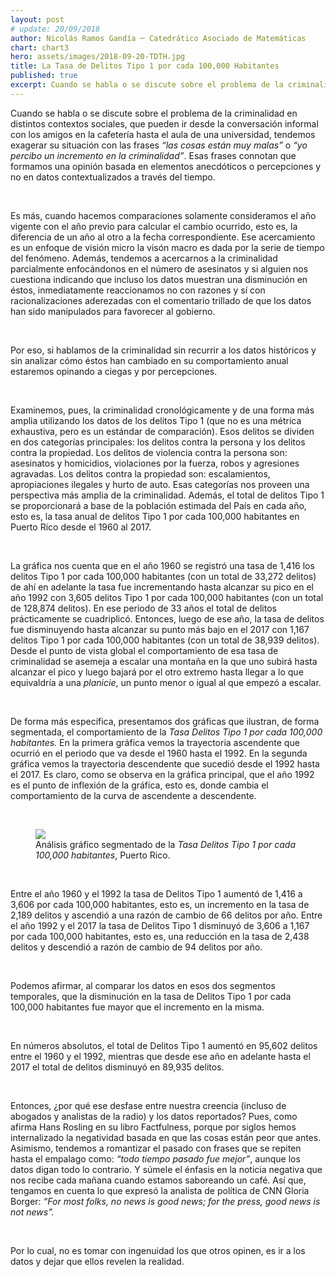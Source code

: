 ```yaml
---
layout: post
# update: 20/09/2018
author: Nicolás Ramos Gandía ─ Catedrático Asociado de Matemáticas
chart: chart3
hero: assets/images/2018-09-20-TDTH.jpg
title: La Tasa de Delitos Tipo 1 por cada 100,000 Habitantes
published: true
excerpt: Cuando se habla o se discute sobre el problema de la criminalidad en distintos contextos sociales, que pueden ir desde la conversación informal con los amigos en la cafetería hasta el aula de una universidad, tendemos exagerar su situación con las frases “las cosas están muy malas” o “yo percibo un incremento en la criminalidad”.
---
```

Cuando se habla o se discute sobre el problema de la criminalidad en distintos contextos sociales, que pueden ir desde la conversación informal con los amigos en la cafetería hasta el aula de una universidad, tendemos exagerar su situación con las frases _“las cosas están muy malas”_ o _“yo percibo un incremento en la criminalidad”_. Esas frases connotan que formamos una opinión basada en elementos anecdóticos o percepciones y no en datos contextualizados a través del tiempo.  

<br>

Es más, cuando hacemos comparaciones solamente consideramos el año vigente con el año previo para calcular el cambio ocurrido, esto es, la diferencia de un año al otro a la fecha correspondiente. Ese acercamiento es un enfoque de visión micro la visón macro es dada por la serie de tiempo del fenómeno. Además, tendemos a acercarnos a la criminalidad parcialmente enfocándonos en el número de asesinatos y si alguien nos cuestiona indicando que incluso los datos muestran una disminución en éstos, inmediatamente reaccionamos no con razones y sí con racionalizaciones aderezadas con el comentario trillado de que los datos han sido manipulados para favorecer al gobierno.  

<br>

Por eso, si hablamos de la criminalidad sin recurrir a los datos históricos y sin analizar cómo éstos han cambiado en su comportamiento anual estaremos opinando a ciegas y por percepciones.  

<br>

Examinemos, pues, la criminalidad cronológicamente y de una forma más amplia utilizando los datos de los delitos Tipo 1 (que no es una métrica exhaustiva, pero es un estándar de comparación).  Esos delitos se dividen en dos categorías principales: los delitos contra la persona y los delitos contra la propiedad.  Los delitos de violencia contra la persona son: asesinatos y homicidios, violaciones por la fuerza, robos y agresiones agravadas.  Los delitos contra la propiedad son: escalamientos, apropiaciones ilegales y hurto de auto.  Esas categorías nos proveen una perspectiva más amplia de la criminalidad.  Además, el total de delitos Tipo 1 se proporcionará a base de la población estimada del País en cada año, esto es, la tasa anual de delitos Tipo 1 por cada 100,000 habitantes en Puerto Rico desde el 1960 al 2017.  

<br>

La gráfica nos cuenta que en el año 1960 se registró una tasa de 1,416 los delitos Tipo 1 por cada 100,000 habitantes (con un total de 33,272 delitos) de ahí en adelante la tasa fue incrementando hasta alcanzar su pico en el año 1992 con 3,605 delitos Tipo 1 por cada 100,000 habitantes (con un total de 128,874 delitos).  En ese periodo de 33 años el total de delitos prácticamente se cuadriplicó.  Entonces, luego de ese año, la tasa de delitos fue disminuyendo hasta alcanzar su punto más bajo en el 2017 con 1,167 delitos Tipo 1 por cada 100,000 habitantes (con un total de 38,939 delitos).  Desde el punto de vista global el comportamiento de esa tasa de criminalidad se asemeja a escalar una montaña en la que uno subirá hasta alcanzar el pico y luego bajará por el otro extremo hasta llegar a lo que equivaldría a una _planicie_, un punto menor o igual al que empezó a escalar.  

<br>

De forma más específica, presentamos dos gráficas que ilustran, de forma segmentada, el comportamiento de la _Tasa Delitos Tipo 1 por cada 100,000 habitantes._  En la primera gráfica vemos la trayectoria ascendente que ocurrió en el periodo que va desde el 1960 hasta el 1992.  En la segunda gráfica vemos la trayectoria descendente que sucedió desde el 1992 hasta el 2017.  Es claro, como se observa en la gráfica principal, que el año 1992 es el punto de inflexión de la gráfica, esto es, donde cambia el comportamiento de la curva de ascendente a descendente.  

<br>

<figure class="text-center">
    <img src="{{ site.baseurl }}/assets/images/2018-09-20-charts.png">
    <figcaption class="text-grey-darker">
        Análisis gráfico segmentado de la <em>Tasa Delitos Tipo 1 por cada 100,000 habitantes</em>, Puerto Rico.
    </figcaption>
</figure>

<br>

Entre el año 1960 y el 1992 la tasa de Delitos Tipo 1 aumentó de 1,416 a 3,606 por cada 100,000 habitantes, esto es, un incremento en la tasa de 2,189 delitos y ascendió a una razón de cambio de 66 delitos por año.  Entre el año 1992 y el 2017 la tasa de Delitos Tipo 1 disminuyó de 3,606 a 1,167 por cada 100,000 habitantes, esto es, una reducción en la tasa de 2,438 delitos y descendió a razón de cambio de 94 delitos por año.  

<br>

Podemos afirmar, al comparar los datos en esos dos segmentos temporales, que la disminución en la tasa de Delitos Tipo 1 por cada 100,000 habitantes fue mayor que el incremento en la misma.  

<br>

En números absolutos, el total de Delitos Tipo 1 aumentó en 95,602 delitos entre el 1960 y el 1992, mientras que desde ese año en adelante hasta el 2017 el total de delitos disminuyó en 89,935 delitos.  

<br>

Entonces, ¿por qué ese desfase entre nuestra creencia (incluso de abogados y analistas de la radio) y los datos reportados?  Pues, como afirma Hans Rosling en su libro Factfulness, porque por siglos hemos internalizado la negatividad basada en que las cosas están peor que antes.  Asimismo, tendemos a romantizar el pasado con frases que se repiten hasta el empalago como: _“todo tiempo pasado fue mejor”_, aunque los datos digan todo lo contrario.  Y súmele el énfasis en la noticia negativa que nos recibe cada mañana cuando estamos saboreando un café.  Así que, tengamos en cuenta lo que expresó la analista de política de CNN Gloria Borger: _“For most folks, no news is good news; for the press, good news is not news”._  

<br>

Por lo cual, no es tomar con ingenuidad los que otros opinen, es ir a los datos y dejar que ellos revelen la realidad.  

<br>

<!-- ### Fuentes: -->